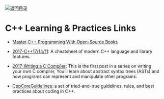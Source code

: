 [![返回目录](https://user-images.githubusercontent.com/5803001/38079637-ff0abcf0-3371-11e8-9b76-ad651620afc7.jpg)](https://github.com/wxyyxc1992/Awesome-Links)

# C++  Learning & Practices Links

* [Master C++ Programming With Open-Source Books](https://www.ossblog.org/master-c-programming-with-open-source-books/)

* [2017-C++17/14/11](https://parg.co/b1f): A cheatsheet of modern C++ language and library features.

* [2017-Writing a C Compiler](https://parg.co/Upi): This is the first post in a series on writing your own C compiler, You’ll learn about abstract syntax trees (ASTs) and how programs can represent and manipulate other programs.

* [CppCoreGuidelines](https://github.com/isocpp/CppCoreGuidelines): a set of tried-and-true guidelines, rules, and best practices about coding in C++.
